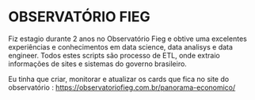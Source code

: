 # OBSERVATÓRIO FIEG

Fiz estagio durante 2 anos no Observatório Fieg e obtive uma excelentes experiências e conhecimentos em data science, data analisys e 
data engineer.
 Todos estes scripts são processo de ETL, onde extraio informações de sites e sistemas do governo brasileiro.

Eu tinha que criar, monitorar e atualizar os cards que fica no site do observatório : https://observatoriofieg.com.br/panorama-economico/
